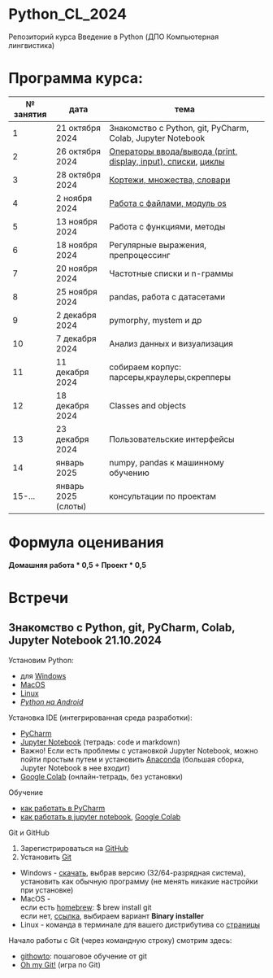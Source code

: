 # Python_CL_2024
Репозиторий курса Введение в Python (ДПО Компьютерная лингвистика)

# Программа курса: 

<table>
<thead>
<tr>
<th>№ занятия</th>
<th>дата</th>
<th>тема</th>
</tr>
</thead>
<tbody>
<tr>
<td>1</td>
<td>21 октября 2024</td>
<td>Знакомство с Python, git, PyCharm, Colab, Jupyter Notebook</td>
<tr>
<td>2</td>
<td>26 октября 2024</td>
<td><a href='https://github.com/AnnSenina/Python_CL_2024/blob/main/notebooks/Python_1_Intro.ipynb'>Операторы ввода/вывода (print, display, input), списки</a>, <a href='https://github.com/AnnSenina/Python_CL_2024/blob/main/notebooks/Python_2_if%2C_while%2C_for.ipynb'>циклы</a></td>
<tr>
<td>3</td>
<td>28 октября 2024</td>
<td><a href='https://github.com/AnnSenina/Python_CL_2024/blob/main/notebooks/Python_3_tuple%2C_set%2C_dict.ipynb'>Кортежи, множества, словари</a></td>
<tr>
<td>4</td>
<td>2 ноября 2024</td>
<td><a href='https://github.com/AnnSenina/Python_CL_2024/blob/main/notebooks/Python_4_os%2C_files.ipynb'>Работа с файлами, модуль os</a></td>
<tr>
<td>5</td>
<td>13 ноября 2024</td>
<td>Работа с функциями, методы</td>
<tr>
<td>6</td>
<td>18 ноября 2024</td>
<td>Регулярные выражения, препроцессинг</td>
<tr>
<td>7</td>
<td>20 ноября 2024</td>
<td>Частотные списки и n-граммы</td>
<tr>
<td>8</td>
<td>25 ноября 2024</td>
<td>pandas, работа с датасетами</td>
<tr>
<td>9</td>
<td>2 декабря 2024</td>
<td>pymorphy, mystem и др</td>
<tr>
<td>10</td>
<td>7 декабря 2024</td>
<td>Анализ данных и визуализация</td>
<tr>
<td>11</td>
<td>11 декабря 2024</td>
<td>собираем корпус: парсеры,краулеры,скрепперы</td>
<tr>
<td>12</td>
<td>18 декабря 2024</td>
<td>Classes and objects</td>
<tr>
<td>13</td>
<td>23 декабря 2024</td>
<td>Пользовательские интерфейсы</td>
<tr>
<td>14</td>
<td>январь 2025</td>
<td>numpy, pandas к машинному обучению</td>
<tr>
<td>15-...</td>
<td>январь 2025 (слоты)</td>
<td>консультации по проектам</td>
<table>

# Формула оценивания

**Домашняя работа * 0,5 + Проект * 0,5**

# Встречи

## Знакомство с Python, git, PyCharm, Colab, Jupyter Notebook 21.10.2024
Установим Python:

- для [Windows](https://www.python.org/downloads/windows/)
- [MacOS](https://www.python.org/downloads/macos/)
- [Linux](https://www.python.org/downloads/source/)
- *[Python на Android](https://pythonru.com/baza-znanij/python-na-android)*

Установка IDE (интегрированная среда разработки):
- [PyCharm](https://www.jetbrains.com.cn/en-us/pycharm/)
- [Jupyter Notebook](https://jupyter.org/install) (тетрадь: code и markdown)
- Важно! Если есть проблемы с установкой Jupyter Notebook, можно пойти простым путем и установить [Anaconda](https://www.anaconda.com/download#downloads) (большая сборка, Jupyter Notebook в нее входит)
- [Google Colab](https://colab.research.google.com) (онлайн-тетрадь, без установки)

Обучение
- [как работать в PyCharm](https://py-charm.blogspot.com/2017/09/blog-post.html)
- [как работать в jupyter notebook](https://devpractice.ru/python-lesson-6-work-in-jupyter-notebook/), [Google Colab](https://towardsdatascience.com/getting-started-with-google-colab-f2fff97f594c)

Git и GitHub
1. Зарегистрироваться на [GitHub](https://github.com)
2. Установить [Git](https://git-scm.com/downloads)

- Windows - [скачать](https://git-scm.com/download/win), выбрав версию (32/64-разрядная система), установить как обычную программу (не менять никакие настройки при установке)  
- MacOS -  
если есть [homebrew](https://brew.sh): $ brew install git  
если нет, [ссылка](https://git-scm.com/download/mac), выбираем вариант **Binary installer**  
- Linux - команда в терминале для вашего дистрибутива со [страницы](https://git-scm.com/download/linux)  

Начало работы с Git (через командную строку) смотрим здесь:
- [githowto](https://githowto.com/ru): пошаговое обучение от git
- [Oh my Git!](https://ohmygit.org/) (игра по Git)
